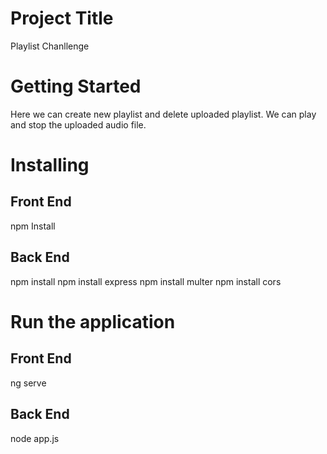 # Project Title

Playlist Chanllenge 

# Getting Started

Here we can create new playlist and delete uploaded playlist. We can play and stop the uploaded audio file.


# Installing

## Front End
npm Install

## Back End
npm install
npm install express
npm install multer
npm install cors

# Run the application
## Front End 
ng serve

## Back End
node app.js






